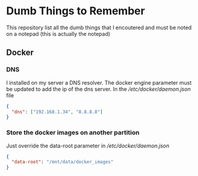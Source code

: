 # Dumb Things to Remember

This repository list all the dumb things that I encoutered and must be noted on a notepad (this is actually the notepad)


## Docker

### DNS

I installed on my server a DNS resolver. The docker engine parameter must be updated to add the ip of the dns server. In the */etc/docker/daemon.json* file
``` json
{
  "dns": ["192.168.1.34", "8.8.8.8"]
}
```

### Store the docker images on another partition

Just override the data-root parameter in */etc/docker/daemon.json*
``` json
{
  "data-root": "/mnt/data/docker_images"
}
```
